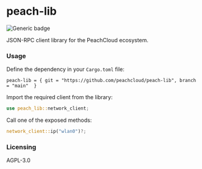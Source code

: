 # peach-lib

![Generic badge](https://img.shields.io/badge/version-1.0.2-<COLOR>.svg)

JSON-RPC client library for the PeachCloud ecosystem.

### Usage

Define the dependency in your `Cargo.toml` file:

`peach-lib = { git = "https://github.com/peachcloud/peach-lib", branch = "main"  }`

Import the required client from the library:

```rust
use peach_lib::network_client;
```

Call one of the exposed methods:

```rust
network_client::ip("wlan0")?;
```

### Licensing

AGPL-3.0
